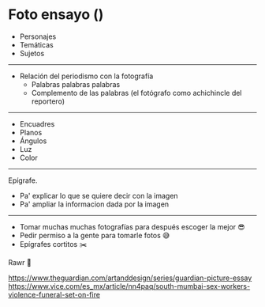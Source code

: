 # Foto ensayo ()

- Personajes 
- Temáticas
- Sujetos

---

- Relación del periodismo con la fotografía
    - Palabras palabras palabras
    - Complemento de las palabras (el fotógrafo como achichincle del reportero)

---

- Encuadres
- Planos
- Ángulos
- Luz
- Color

---

Epígrafe. 
- Pa' explicar lo que se quiere decir con la imagen
- Pa' ampliar la informacion dada por la imagen

---

- Tomar muchas muchas fotografías para después escoger la mejor :sunglasses:
- Pedir permiso a la gente para tomarle fotos :sweat_smile:
- Epígrafes cortitos :scissors:

Rawr :dragon_face:

https://www.theguardian.com/artanddesign/series/guardian-picture-essay
https://www.vice.com/es_mx/article/nn4paq/south-mumbai-sex-workers-violence-funeral-set-on-fire
